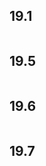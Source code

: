 ## 19.1  
 ```{include} ./19/19.1.md
 ``` 
## 19.5  
 ```{include} ./19/19.5.md
 ``` 
## 19.6  
 ```{include} ./19/19.6.md
 ``` 
## 19.7  
 ```{include} ./19/19.7.md
 ``` 
